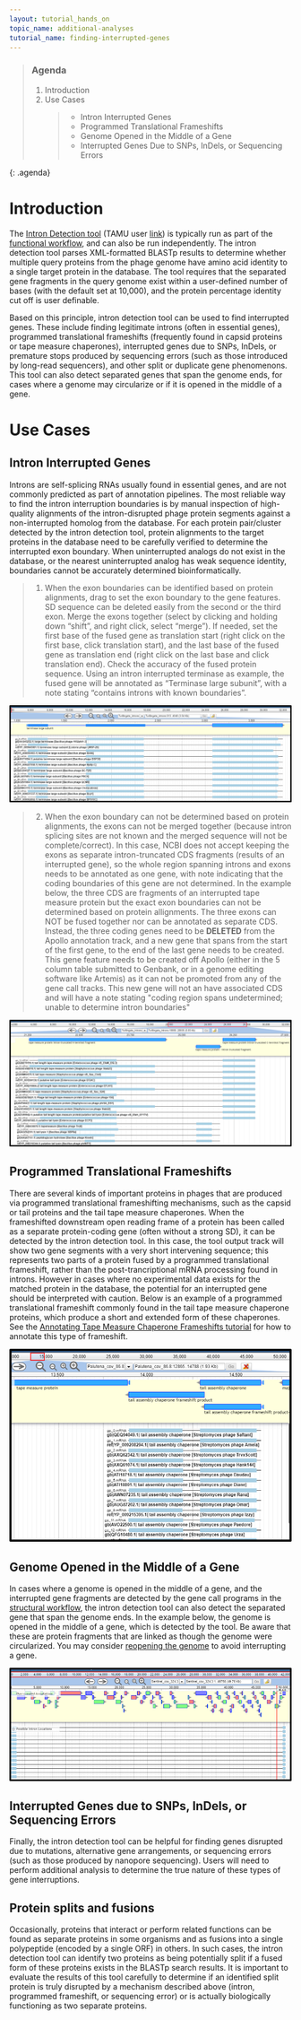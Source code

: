 ```yaml
---
layout: tutorial_hands_on
topic_name: additional-analyses
tutorial_name: finding-interrupted-genes
---
```


> ### Agenda
>
> 1. Introduction
> 2. Use Cases
>    > * Intron Interrupted Genes
>    > * Programmed Translational Frameshifts
>    > * Genome Opened in the Middle of a Gene
>    > * Interrupted Genes Due to SNPs, InDels, or Sequencing Errors
>
{: .agenda}

# Introduction
The [Intron Detection tool](https://cpt.tamu.edu/galaxy-pub/root?tool_id=edu.tamu.cpt2.phage.intron_detection) (TAMU user [link](https://cpt.tamu.edu/galaxy/root?tool_id=edu.tamu.cpt2.phage.intron_detection)) is typically run as part of the [functional workflow](https://cpt.tamu.edu/training-material//topics/phage-annotation-pipeline/tutorials/functional-annotation-workflow/tutorial.html), and can also be run independently.  The intron detection tool parses XML-formatted BLASTp results to determine whether multiple query proteins from the phage genome have amino acid identity to a single target protein in the database.  The tool requires that the separated gene fragments in the query genome exist within a user-defined number of bases (with the default set at 10,000), and the protein percentage identity cut off is user definable.  

Based on this principle, intron detection tool can be used to find interrupted genes.  These include finding legitimate introns (often in essential genes), programmed translational frameshifts (frequently found in capsid proteins or tape measure chaperones), interrupted genes due to SNPs, InDels, or premature stops produced by sequencing errors (such as those introduced by long-read sequencers),  and other split or duplicate gene phenomenons. This tool can also detect separated genes that span the genome ends, for cases where a genome may circularize or if it is opened in the middle of a gene.


# Use Cases

## Intron Interrupted Genes
Introns are self-splicing RNAs usually found in essential genes, and are not commonly predicted as part of annotation pipelines.  The most reliable way to find the intron interruption boundaries is by manual inspection of high-quality alignments of the intron-disrupted phage protein segments against a non-interrupted homolog from the database.  For each protein pair/cluster detected by the intron detection tool, protein alignments to the target proteins in the database need to be carefully verified to determine the interrupted exon boundary. When uninterrupted analogs do not exist in the database, or the nearest uninterrupted analog has weak sequence identity, boundaries cannot be accurately determined bioinformatically. 

> 1. When the exon boundaries can be identified based on protein alignments, drag to set the exon boundary to the gene features. SD sequence can be deleted easily from the second or the third exon. Merge the exons together (select by clicking and holding down “shift”, and right click, select “merge”). If needed, set the first base of the fused gene as translation start (right click on the first base, click translation start), and the last base of the fused gene as translation end (right click on the last base and click translation end). Check the accuracy of the fused protein sequence. Using an intron interrupted terminase as example, the fused gene will be annotated as “Terminase large subunit”, with a note stating “contains introns with known boundaries”.

![](../../images/finding-interrupted-genes-screenshots/1-intron-image1.png)

> 2. When the exon boundary can not be determined based on protein alignments, the exons can not be merged together (because intron splicing sites are not known and the merged sequence will not be complete/correct). In this case, NCBI does not accept keeping the exons as separate intron-truncated CDS fragments (results of an interrupted gene), so the whole region spanning introns and exons needs to be annotated as one gene, with note indicating that the coding boundaries of this gene are not determined. In the example below, the three CDS are fragments of an interrupted tape measure protein but the exact exon boundaries can not be determined based on protein allignments.  The three exons can NOT be fused together nor can be annotated as separate CDS. Instead, the three coding genes need to be **DELETED** from the Apollo annotation track, and a new gene that spans from the start of the first gene, to the end of the last gene needs to be created. This gene feature needs to be created off Apollo (either in the 5 column table submitted to Genbank, or in a genome editing software like Artemis) as it can not be promoted from any of the gene call tracks. This new gene will not an have associated CDS and will have a note stating "coding region spans undetermined; unable to determine intron boundaries"

![](../../images/finding-interrupted-genes-screenshots/2-intron-image2.png)

## Programmed Translational Frameshifts
There are several kinds of important proteins in phages that are produced via programmed translational frameshifting mechanisms, such as the capsid or tail proteins and the tail tape measure chaperones.  When the frameshifted downstream open reading frame of a protein has been called as a separate protein-coding gene (often without a strong SD), it can be detected by the intron detection tool. In this case, the tool output track will show two gene segments with a very short intervening sequence; this represents two parts of a protein fused by a programmed translational frameshift, rather than the post-trancriptional mRNA processing found in introns.  However in cases where no experimental data exists for the matched protein in the database, the potential for an interrupted gene should be interpreted with caution.  Below is an example of a programmed translational frameshift commonly found in the tail tape measure chaperone proteins, which produce a short and extended form of these chaperones.  See the [Annotating Tape Measure Chaperone Frameshifts tutorial](https://cpt.tamu.edu/training-material/topics/phage-annotation-pipeline/tutorials/annotating-tmp-chaperone-frameshifts/tutorial.html) for how to annotate this type of frameshift.

![](../../images/finding-interrupted-genes-screenshots/3-framshift-image.png)

## Genome Opened in the Middle of a Gene
In cases where a genome is opened in the middle of a gene, and the interrupted gene fragments are detected by the gene call programs in the [structural workflow](https://cpt.tamu.edu/training-material/topics/phage-annotation-pipeline/tutorials/structural-annotation-workflow/tutorial.html), the intron detection tool can also detect the separated gene that span the genome ends. In the example below, the genome is opened in the middle of a gene, which is detected by the tool. Be aware that these are protein fragments that are linked as though the genome were circularized.  You may consider [reopening the genome](https://cpt.tamu.edu/training-material/topics/additional-analyses/tutorials/reopening-apollo-with-annotations/tutorial.html) to avoid interrupting a gene.

![](../../images/finding-interrupted-genes-screenshots/4-genome-in-middle-image.png)

## Interrupted Genes due to SNPs, InDels, or Sequencing Errors
Finally, the intron detection tool can be helpful for finding genes disrupted due to mutations, alternative gene arrangements, or sequencing errors (such as those produced by nanopore sequencing). Users will need to perform additional analysis to determine the true nature of these types of gene interruptions.  

## Protein splits and fusions
Occasionally, proteins that interact or perform related functions can be found as separate proteins in some organisms and as fusions into a single polypeptide (encoded by a single ORF) in others.  In such cases, the intron detection tool can identify two proteins as being potentially split if a fused form of these proteins exists in the BLASTp search results.  It is important to evaluate the results of this tool carefully to determine if an identified split protein is truly disrupted by a mechanism described above (intron, programmed frameshift, or sequencing error) or is actually biologically functioning as two separate proteins.
